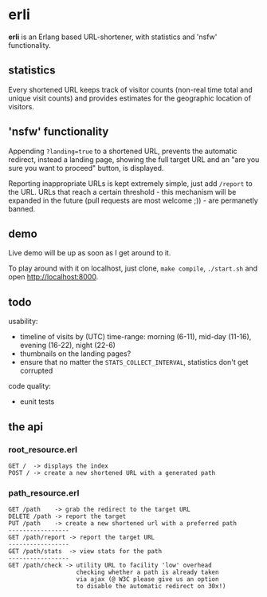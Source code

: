 # erli

**erli** is an Erlang based URL-shortener, with statistics and 'nsfw' functionality.

## statistics

Every shortened URL keeps track of visitor counts (non-real time total and unique visit counts) and provides estimates for the geographic location of visitors. 

## 'nsfw' functionality

Appending `?landing=true` to a shortened URL, prevents the automatic redirect, instead a landing page, showing the full target URL and an "are you sure you want to proceed" button, is displayed. 

Reporting inappropriate URLs is kept extremely simple, just add `/report` to the URL.  URLs that reach a certain threshold - this mechanism will be expanded in the future (pull requests are most welcome ;)) - are permanetly banned.

## demo

Live demo will be up as soon as I get around to it. 

To play around with it on localhost, just clone, `make compile`, `./start.sh` and open [http://localhost:8000](http://localhost:8000).

## todo

usability:

+ timeline of visits by (UTC) time-range: morning (6-11), mid-day (11-16), evening (16-22), night (22-6)
+ thumbnails on the landing pages?
+ ensure that no matter the `STATS_COLLECT_INTERVAL`, statistics don't get corrupted

code quality:

+ eunit tests

## the api

### root_resource.erl

	GET /  -> displays the index
	POST / -> create a new shortened URL with a generated path

### path_resource.erl

	GET /path    -> grab the redirect to the target URL
	DELETE /path -> report the target
	PUT /path    -> create a new shortened url with a preferred path
	-----------------
	GET /path/report -> report the target URL
	-----------------
	GET /path/stats  -> view stats for the path
	-----------------
	GET /path/check -> utility URL to facility 'low' overhead 
	                   checking whether a path is already taken 
					   via ajax (@ W3C please give us an option 
					   to disable the automatic redirect on 30x!)
